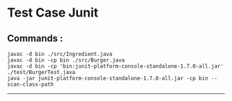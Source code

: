 ﻿# Test Case Junit
## Commands :
```
javac -d bin ./src/Ingredient.java
javac -d bin -cp bin ./src/Burger.java
javac -d bin -cp 'bin:junit-platform-console-standalone-1.7.0-all.jar' ./test/BurgerTest.java
java -jar junit-platform-console-standalone-1.7.0-all.jar -cp bin --scan-class-path
```
---
